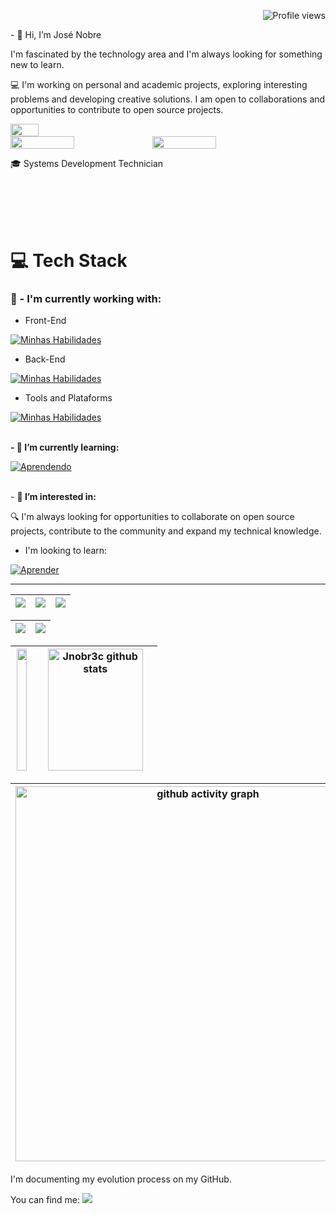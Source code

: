 <p align="right"> <img src="https://komarev.com/ghpvc/?username=jnobr3c&color=ff0000" alt="Profile views" /> </p>
- 👋 Hi, I’m José Nobre
  
I'm fascinated by the technology area and I'm always looking for something new to learn.<br>


💻 I'm working on personal and academic projects, exploring interesting problems and developing creative solutions. I am open to collaborations and opportunities to contribute to open source projects.<br>

<!--
<img width="55%" align="right" alt="Github" src="https://raw.githubusercontent.com/onimur/.github/master/.resources/git-header.svg" /> -->

<div>
  <!-- Primeira imagem em cima -->
  <div style="display: flex; flex-direction: column;">
    <img src="https://github.githubassets.com/assets/profile-first-issue-dark-b8dbb02687b2.svg" width="30%" />
  </div>

  <!-- Segunda e terceira imagem lado a lado -->
  <div style="display: flex; justify-content: flex-start;">
    <img src="https://github.githubassets.com/assets/profile-joined-github-dark-6369d0efb8b9.svg" width="45%" />
    <img src="https://raw.githubusercontent.com/onimur/.github/master/.resources/git-header.svg" width="45%" />
  </div>
</div>

🎓 Systems Development Technician

<br>
<br>
<br>
<br>

# 💻 Tech Stack

### 🚀 - I'm currently working with:<br>

- Front-End

[![Minhas Habilidades](https://skillicons.dev/icons?i=java,html,css,bootstrap&theme=dark)](https://skillicons.dev)

- Back-End

[![Minhas Habilidades](https://skillicons.dev/icons?i=docker,sqlite,mysql,firebase&theme=dark)](https://skillicons.dev)

- Tools and Plataforms

[![Minhas Habilidades](https://skillicons.dev/icons?i=androidstudio,eclipse,git,gitlab,vscode,postman&theme=dark)](https://skillicons.dev)

<!-- androidstudio,eclipse,vscode,azure,aws,git,gitlab,postman,,linux -->

<br> **- 🎯 I’m currently learning:** <br>

[![Aprendendo](https://skillicons.dev/icons?i=graphql,nodejs,vuetify,apollo,npm&theme=dark)](https://skillicons.dev)
<!--wordpress,ts,idea-->

<br> - **👀 I’m interested in:**

🔍 I'm always looking for opportunities to collaborate on open source projects, contribute to the community and expand my technical knowledge.

- I'm looking to learn: <br> 

[![Aprender](https://skillicons.dev/icons?i=kotlin,mongodb,postgres&theme=dark&perline=9)](https://skillicons.dev)

<!--tensorflow,ansible,flutter,dart,dotnet,express,gcp,grafana,nodejs,js,kubernetes,ruby,jquery,laravel,kotlin,mongodb,nestjs,nextjs,nginx,perl,postgres,react,reactivex,redux,cpp,graphql,sass -->
 
--------------------------------------------------------------------------------------------------------------------------------------------------------------------

| ![](http://github-profile-summary-cards.vercel.app/api/cards/stats?username=jnobr3c&theme=nord_dark) | ![](http://github-profile-summary-cards.vercel.app/api/cards/repos-per-language?username=jnobr3c&hide=Html&theme=nord_dark) | ![](http://github-profile-summary-cards.vercel.app/api/cards/most-commit-language?username=jnobr3c&theme=nord_dark) |
| :-: | :-: | :-: |

| ![](http://github-profile-summary-cards.vercel.app/api/cards/profile-details?username=jnobr3c&theme=nord_dark) | ![](https://github-readme-streak-stats.herokuapp.com/?user=jnobr3c&hide_border=true&date_format=M%20j%5B%2C%20Y%5D&background=2D3742&stroke=2D3742&ring=6bbbca&fire=6bbbca&currStreakNum=fff&sideNums=6bbbca&currStreakLabel=6bbbca&sideLabels=fff&dates=fff) |
| :-: | :-: |

|<img width="91%" height="195px" src="https://github-readme-stats.vercel.app/api/top-langs/?username=jnobr3c&layout=compact&hide_border=true&title_color=4682B4&text_color=4682B4&bg_color=0d1117" />|<img width="91%" height="195px" src="https://github-readme-stats.vercel.app/api?username=jnobr3c&show_icons=true&count_private=true&hide_border=true&title_color=4682B4&icon_color=4682B4&text_color=c9d1d9&bg_color=0d1117" alt="Jnobr3c github stats" />|
| :-: | :-: |

|[<img src="https://github-readme-activity-graph.vercel.app/graph?username=jnobr3c&theme=tokyo-night" width="600" alt="github activity graph"/>](https://github.com/ashutosh00710/github-readme-activity-graph)|
| :-: |

I'm documenting my evolution process on my GitHub.

You can find me: <a href="https://www.linkedin.com/in/josé-nobrec/" target="_blank"><img src="https://img.shields.io/badge/-LinkedIn-%230077B5?style=for-the-badge&logo=linkedin&logoColor=white" target="_blank"></a>
<!--
<img width="35%" align="left" alt="Github" src="https://github.githubassets.com/assets/profile-first-issue-dark-b8dbb02687b2.svg"/>
<img width="35%" align="left" alt="Github" src="https://github.githubassets.com/assets/profile-joined-github-dark-6369d0efb8b9.svg"/>


 📫 How to reach me [Nobr3c]([https://github.com/](https://linktr.ee/nobre_81)) -->

<!--
<p align="center">:round_pushpin: Contagem de visitantes</p>
<div align="center">
                      <a href="https://github.com/nobr3c">
    <img alt="visitors counter" src="https://profile-counter.glitch.me/nobr3c/count.svg">
   </div> -->


<!--

- 💞️ I’m looking to collaborate on ...
-

<p align="center">:round_pushpin: Contagem de visitantes</p>
<div align="center">
                      <a href="https://github.com/nobr3c">
    <img alt="visitors counter" src="https://profile-counter.glitch.me/nobr3c/count.svg">
   </div> 

<!---
nobr3c/nobr3c is a ✨ special ✨ repository because its `README.md` (this file) appears on your GitHub profile.
You can click the Preview link to take a look at your changes.

-->
